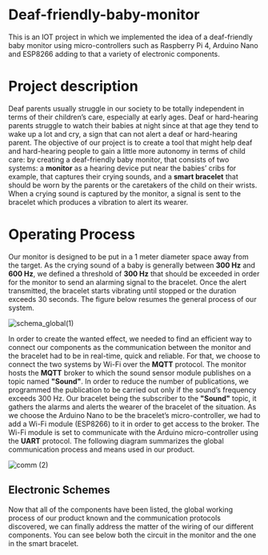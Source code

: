 # Deaf-friendly-baby-monitor
This is an IOT project in which we implemented the idea of a deaf-friendly baby monitor using micro-controllers such as Raspberry Pi 4, Arduino Nano and ESP8266 adding to that a variety of electronic components.

# Project description

Deaf parents usually struggle in our society to be totally independent in terms of their children’s care, especially at early ages. Deaf or hard-hearing parents struggle to watch their babies at night since at that age they tend to wake up a lot and cry, a sign that can not alert a deaf or hard-hearing parent. The objective of our project is to create a tool that might help deaf and hard-hearing people to gain a little more autonomy in terms of child
care: by creating a deaf-friendly baby monitor, that consists of two systems: a **monitor** as a hearing device put near the babies’ cribs for example, that captures their crying sounds, and a **smart bracelet** that should
be worn by the parents or the caretakers of the child on their wrists. When a crying sound is captured by the monitor, a signal is sent to the bracelet which produces a vibration to alert its wearer.


# Operating Process
Our monitor is designed to be put in a 1 meter diameter space away from the target. As the crying sound of a baby is generally between **300 Hz** and **600 Hz**, we defined a threshold of **300 Hz** that should be exceeded in order for the monitor to send an alarming signal to the bracelet. Once the alert transmitted, the bracelet starts vibrating until stopped or the duration exceeds 30 seconds. The figure below resumes the general process of our system.

![schema_global(1)](https://github.com/FerielAmel/Deaf-friendly-baby-monitor/assets/107730108/084ba45e-3cbb-464a-8106-524e5a61012f)


In order to create the wanted effect, we needed to find an efficient way to connect our components as the communication between the monitor and the bracelet had to be in real-time, quick and reliable. For that, we choose to connect the two systems by Wi-Fi over the **MQTT** protocol.
The monitor hosts the **MQTT** broker to which the sound sensor module publishes on a topic named **"Sound"**.
In order to reduce the number of publications, we programmed the publication to be carried out only if the sound’s frequency exceeds 300 Hz.
Our bracelet being the subscriber to the **"Sound"** topic, it gathers the alarms and alerts the wearer of the bracelet of the situation.
As we choose the Arduino Nano to be the bracelet’s micro-controller, we had to add a Wi-Fi module (ESP8266) to it in order to get access to the broker. The Wi-Fi module is set to communicate with the Arduino micro-controller using the **UART** protocol.
The following diagram summarizes the global communication process and means used in our product.

![comm (2)](https://github.com/FerielAmel/Deaf-friendly-baby-monitor/assets/107730108/ebafb280-2cb9-4c32-a88f-3135c29e88bb)


## Electronic Schemes

Now that all of the components have been listed, the global working process of our product known and the communication protocols discovered, we can finally address the matter of the wiring of our different components. You can see below both the circuit in the monitor and the one in the smart bracelet.
